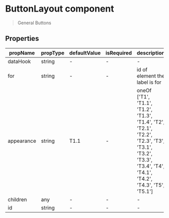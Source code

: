 # ButtonLayout component

> General Buttons

## Properties

| propName | propType | defaultValue | isRequired | description |
|----------|----------|--------------|------------|-------------|
| dataHook | string | - | - | - |
| for | string | - | - | id of element the label is for |
| appearance | string | T1.1 | - | oneOf ['T1', 'T1.1', 'T1.2', 'T1.3', 'T1.4', 'T2', 'T2.1', 'T2.2', 'T2.3', 'T3', 'T3.1', 'T3.2', 'T3.3', 'T3.4', 'T4', 'T4.1', 'T4.2', 'T4.3', 'T5', 'T5.1']
| children | any | - | - | - |
| id | string | - | - | - |
